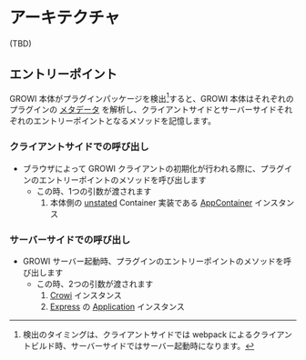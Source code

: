 # アーキテクチャ

(TBD)

## エントリーポイント

GROWI 本体がプラグインパッケージを検出[^detect]すると、GROWI 本体はそれぞれのプラグインの [メタデータ](./metadata.md) を解析し、クライアントサイドとサーバーサイドそれぞれのエントリーポイントとなるメソッドを記憶します。

[^detect]: 検出のタイミングは、クライアントサイドでは webpack によるクライアントビルド時、サーバーサイドではサーバー起動時になります。

### クライアントサイドでの呼び出し

- ブラウザによって GROWI クライアントの初期化が行われる際に、プラグインのエントリーポイントのメソッドを呼び出します
  - この時、1つの引数が渡されます
    1. 本体側の [unstated](https://github.com/jamiebuilds/unstated) Container 実装である [AppContainer](https://github.com/weseek/growi/blob/master/src/client/js/services/AppContainer.js) インスタンス

### サーバーサイドでの呼び出し

- GROWI サーバー起動時、プラグインのエントリーポイントのメソッドを呼び出します
  - この時、2つの引数が渡されます
    1. [Crowi](https://github.com/weseek/growi/blob/master/src/server/crowi/index.js) インスタンス
    1. [Express](https://expressjs.com) の [Application](https://expressjs.com/ja/4x/api.html#app) インスタンス
